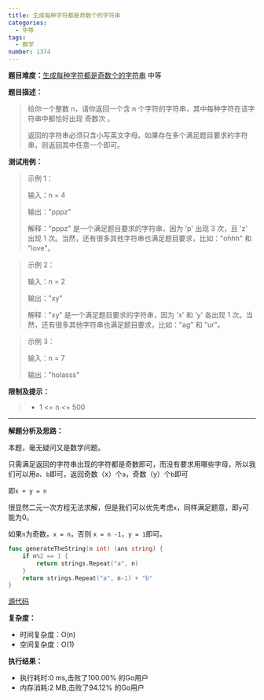 ```yaml
---
title: 生成每种字符都是奇数个的字符串
categories:
  - 中等
tags:
  - 数学
number: 1374
---
```


**题目难度：**[生成每种字符都是奇数个的字符串](https://leetcode.cn/problems/generate-a-string-with-characters-that-have-odd-counts) 中等

**题目描述：**

> 给你一个整数 n，请你返回一个含 n 个字符的字符串，其中每种字符在该字符串中都恰好出现 奇数次 。
>
> 返回的字符串必须只含小写英文字母。如果存在多个满足题目要求的字符串，则返回其中任意一个即可。

**测试用例：**

> 示例 1：
> 
> 输入：n = 4
> 
> 输出："pppz"
> 
> 解释："pppz" 是一个满足题目要求的字符串，因为 'p' 出现 3 次，且 'z' 出现 1 次。当然，还有很多其他字符串也满足题目要求，比如："ohhh" 和 "love"。
 
> 示例 2：
>
> 输入：n = 2
> 
> 输出："xy"
> 
> 解释："xy" 是一个满足题目要求的字符串，因为 'x' 和 'y' 各出现 1 次。当然，还有很多其他字符串也满足题目要求，比如："ag" 和 "ur"。


> 示例 3：
> 
> 输入：n = 7
> 
> 输出："holasss"

**限制及提示：**
> - 1 <= n <= 500

---
**解题分析及思路：**

本题，毫无疑问又是数学问题。

只需满足返回的字符串出现的字符都是奇数即可，而没有要求用哪些字母，所以我们可以用`a`、`b`即可，返回奇数（x）个`a`，奇数（y）个`b`即可

即`x + y = n`


很显然二元一次方程无法求解，但是我们可以优先考虑`x`，同样满足题意，即`y`可能为0。

如果`n`为奇数，`x = n`，否则 `x = n -1`，`y = 1`即可。

```go
func generateTheString(n int) (ans string) {
	if n%2 == 1 {
		return strings.Repeat("a", n)
	}
	return strings.Repeat("a", n-1) + "b"
}
```

[源代码](https://github.com/lomtom/algorithm-go/blob/main/leetcode/1374生成美中字符都是奇数个的字符串_test.go)

**复杂度：**
- 时间复杂度：O(n)
- 空间复杂度：O(1)

**执行结果：**

- 执行耗时:0 ms,击败了100.00% 的Go用户
- 内存消耗:2 MB,击败了94.12% 的Go用户
